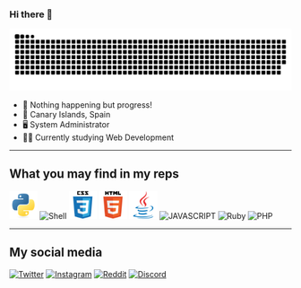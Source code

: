 ### Hi there 👋

![GitHub Snake](https://github.com/ElPayo/ElPayo/blob/output/github-contribution-grid-snake.svg)

+ 🚀 Nothing happening but progress!
+ 🌴 Canary Islands, Spain 
+ 🖥️ System Administrator
+ 🧑‍💻 Currently studying Web Development 

----
## What you may find in my reps

<img src="https://raw.githubusercontent.com/devicons/devicon/master/icons/python/python-original.svg" alt="Python" width=50px></img>
<img src="https://github.com/sdelquin/pro/raw/main/ut0/images/bash.png" alt="Shell" width=50px></img>
<img src="https://raw.githubusercontent.com/devicons/devicon/master/icons/css3/css3-original-wordmark.svg" alt="CSS" width=50px></img>
<img src="https://raw.githubusercontent.com/devicons/devicon/master/icons/html5/html5-original-wordmark.svg" alt="HTML5" width=50px></img>
<img src="https://raw.githubusercontent.com/devicons/devicon/master/icons/java/java-original.svg" alt="JAVA" width=50px></img>
<img src="https://cdn.iconscout.com/icon/free/png-128/javascript-3629449-3031512.png" alt="JAVASCRIPT" width=50px></img>
<img src="https://upload.wikimedia.org/wikipedia/commons/thumb/7/73/Ruby_logo.svg/1200px-Ruby_logo.svg.png" alt="Ruby" width=50px></img>
<img src="https://www.php.net/images/logos/php-logo.svg" alt="PHP" width=100px></img>

----
## My social media

<a href="https://twitter.com/El_Payo_"><img src="https://abs.twimg.com/responsive-web/client-web/icon-svg.168b89da.svg" alt="Twitter" width=50px></a>
<a href="https://www.instagram.com/el__payo__/"><img src="https://static.cdninstagram.com/rsrc.php/v3/yG/r/De-Dwpd5CHc.png" alt="Instagram" width=50px></a>
<a href="https://www.reddit.com/user/pay1sus"><img src="https://www.redditstatic.com/desktop2x/img/favicon/apple-icon-57x57.png" alt="Reddit" width=50px></a>
<a href="https://discord.com/users/501468024281366528"><img src="https://discord.com/assets/847541504914fd33810e70a0ea73177e.ico" alt="Discord" width=50px></a>
